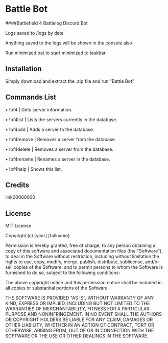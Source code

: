# Battle Bot
####Battlefield 4 Battlelog Discord Bot

Logs saved to /logs by date

Anything saved to the logs will be shown in the console also

Run minimized.bat to start minimized to taskbar

## Installation
Simply download and extract the .zip file and run "Battle Bot"

## Commands List
  • !bf4 <server name> | Gets server information.
  
  • !bf4list | Lists the servers currently in the database.
  
  • !bf4add <server name> <server url> | Adds a server to the database.
  
  • !bf4remove <server name> | Removes a server from the database.
  
  • !bf4delete <server name> | Removes a server from the database.
  
  • !bf4rename <server name> <new name> | Renames a server in the database.
  
  • !bf4help | Shows this list.

## Credits
link00000000

## License
MIT License

Copyright (c) [year] [fullname]

Permission is hereby granted, free of charge, to any person obtaining a copy
of this software and associated documentation files (the "Software"), to deal
in the Software without restriction, including without limitation the rights
to use, copy, modify, merge, publish, distribute, sublicense, and/or sell
copies of the Software, and to permit persons to whom the Software is
furnished to do so, subject to the following conditions:

The above copyright notice and this permission notice shall be included in all
copies or substantial portions of the Software.

THE SOFTWARE IS PROVIDED "AS IS", WITHOUT WARRANTY OF ANY KIND, EXPRESS OR
IMPLIED, INCLUDING BUT NOT LIMITED TO THE WARRANTIES OF MERCHANTABILITY,
FITNESS FOR A PARTICULAR PURPOSE AND NONINFRINGEMENT. IN NO EVENT SHALL THE
AUTHORS OR COPYRIGHT HOLDERS BE LIABLE FOR ANY CLAIM, DAMAGES OR OTHER
LIABILITY, WHETHER IN AN ACTION OF CONTRACT, TORT OR OTHERWISE, ARISING FROM,
OUT OF OR IN CONNECTION WITH THE SOFTWARE OR THE USE OR OTHER DEALINGS IN THE
SOFTWARE.
